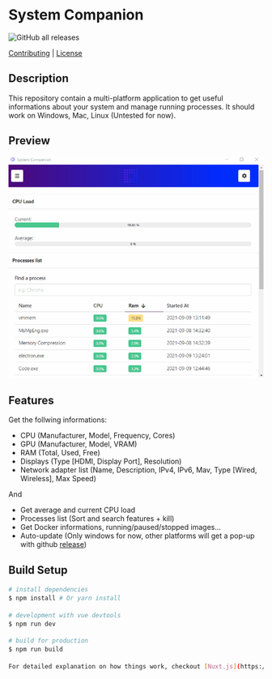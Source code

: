 # System Companion

![GitHub all releases](https://img.shields.io/github/downloads/romslf/system-companion/total)

[Contributing](https://github.com/romslf/system-companion/blob/master/CONTRIBUTING.md) | 
[License](https://github.com/romslf/system-companion/blob/master/LICENSE)

## Description

This repository contain a multi-platform application to get useful informations about your system and manage running processes.
It should work on Windows, Mac, Linux (Untested for now).

## Preview
![Animation](https://github.com/romslf/system-companion/blob/main/Animation.gif?raw=true)

## Features

Get the follwing informations:

- CPU (Manufacturer, Model, Frequency, Cores)
- GPU (Manufacturer, Model, VRAM)
- RAM (Total, Used, Free)
- Displays (Type [HDMI, Display Port], Resolution)
- Network adapter list (Name, Description, IPv4, IPv6, Mav, Type [Wired, Wireless], Max Speed)

And

- Get average and current CPU load
- Processes list (Sort and search features + kill)
- Get Docker informations, running/paused/stopped images...
- Auto-update (Only windows for now, other platforms will get a pop-up with github [release](https://github.com/romslf/system-companion/releases/latest))

## Build Setup

``` bash
# install dependencies
$ npm install # Or yarn install

# development with vue devtools
$ npm run dev

# build for production
$ npm run build

For detailed explanation on how things work, checkout [Nuxt.js](https://github.com/nuxt/nuxt.js), [Electron.js](https://electronjs.org/), and [electron-builder](https://www.electron.build/).